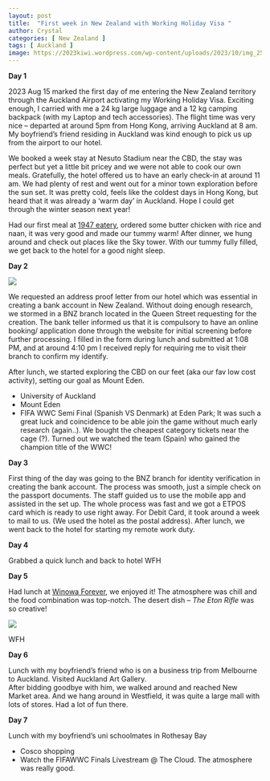 ```yaml
---
layout: post
title:  "First week in New Zealand with Working Holiday Visa "
author: Crystal
categories: [ New Zealand ]
tags: [ Auckland ]
image: https://2023kiwi.wordpress.com/wp-content/uploads/2023/10/img_2595.jpg?w=1024
---
```


**Day 1**

2023 Aug 15 marked the first day of me entering the New Zealand territory through the Auckland Airport activating my Working Holiday Visa. Exciting enough, I carried with me a 24 kg large luggage and a 12 kg camping backpack (with my Laptop and tech accessories). The flight time was very nice – departed at around 5pm from Hong Kong, arriving Auckland at 8 am. My boyfriend’s friend residing in Auckland was kind enough to pick us up from the airport to our hotel. 

We booked a week stay at Nesuto Stadium near the CBD, the stay was perfect but yet a little bit pricey and we were not able to cook our own meals. Gratefully, the hotel offered us to have an early check-in at around 11 am. We had plenty of rest and went out for a minor town exploration before the sun set. It was pretty cold, feels like the coldest days in Hong Kong, but heard that it was already a ‘warm day’ in Auckland. Hope I could get through the winter season next year! 

Had our first meal at [1947 eatery](https://1947eatery.co.nz/?gclid=CjwKCAjwpJWoBhA8EiwAHZFzfoB6eggVaytYvD5h7Y-Sy91H3U9k414bdGQ02uzQQeG1r_PwA5zSFBoCw3YQAvD_BwE), ordered some butter chicken with rice and naan, it was very good and made our tummy warm! After dinner, we hung around and check out places like the Sky tower. With our tummy fully filled, we get back to the hotel for a good night sleep. 

**Day 2** 

![](https://2023kiwi.wordpress.com/wp-content/uploads/2023/10/img_3022.jpg?w=1024)

We requested an address proof letter from our hotel which was essential in creating a bank account in New Zealand. Without doing enough research, we stormed in a BNZ branch located in the Queen Street requesting for the creation. The bank teller informed us that it is compulsory to have an online booking/ application done through the website for initial screening before further processing. I filled in the form during lunch and submitted at 1:08 PM, and at around 4:10 pm I received reply for requiring me to visit their branch to confirm my identify. 

After lunch, we started exploring the CBD on our feet (aka our fav low cost activity), setting our goal as Mount Eden. 

- University of Auckland
- Mount Eden
- FIFA WWC Semi Final (Spanish VS Denmark) at Eden Park; It was such a great luck and coincidence to be able join the game without much early research (again..). We bought the cheapest category tickets near the cage (?). Turned out we watched the team (Spain) who gained the champion title of the WWC!

**Day 3**

First thing of the day was going to the BNZ branch for identity verification in creating the bank account. The process was smooth, just a simple check on the passport documents. The staff guided us to use the mobile app and assisted in the set up. The whole process was fast and we got a ETPOS card which is ready to use right away. For Debit Card, it took around a week to mail to us. (We used the hotel as the postal address). After lunch, we went back to the hotel for starting my remote work duty. 

**Day 4**

Grabbed a quick lunch and back to hotel WFH

**Day 5**

Had lunch at [Winowa Forever](http://winonaforever.co.nz/), we enjoyed it! The atmosphere was chill and the food combination was top-notch. The desert dish – _The Eton Rifle_ was so creative!

![](https://2023kiwi.wordpress.com/wp-content/uploads/2023/10/img_3131.jpg?w=768)

WFH

**Day 6**

Lunch with my boyfriend’s friend who is on a business trip from Melbourne to Auckland. Visited Auckland Art Gallery.   
After bidding goodbye with him, we walked around and reached New Market area. And we hang around in Westfield, it was quite a large mall with lots of stores. Had a lot of fun there. 

**Day 7**

Lunch with my boyfriend’s uni schoolmates in Rothesay Bay

- Cosco shopping
- Watch the FIFAWWC Finals Livestream @ The Cloud. The atmosphere was really good. 